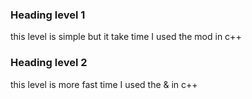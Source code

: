 ### Heading level 1
this level is simple but it take time I used the mod in c++

### Heading level 2
this level is more fast time I used the & in c++
